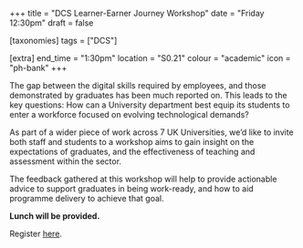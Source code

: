 +++
title = "DCS Learner-Earner Journey Workshop"
date = "Friday 12:30pm"
draft = false

[taxonomies]
tags = ["DCS"]

[extra]
end_time = "1:30pm"
location = "S0.21"
colour = "academic"
icon = "ph-bank"
+++

[//]: # (This timing system is actually annoying...)

The gap between the digital skills required by employees, and those demonstrated by graduates has been much reported on. This leads to the key questions: How can a University department best equip its students to enter a workforce focused on evolving technological demands?

As part of a wider piece of work across 7 UK Universities, we’d like to invite both staff and students to a workshop aims to gain insight on the expectations of graduates, and the effectiveness of teaching and assessment within the sector. 

The feedback gathered at this workshop will help to provide actionable advice to support graduates in being work-ready, and how to aid programme delivery to achieve that goal.

**Lunch will be provided.**

Register [here](https://forms.office.com/e/yKjW5zA5qy).

